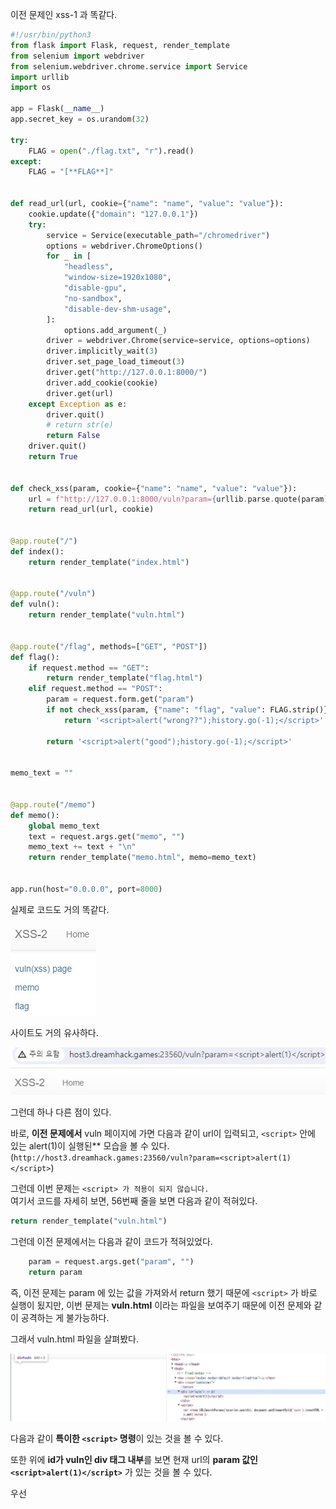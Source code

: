 이전 문제인 xss-1 과 똑같다.  

```python
#!/usr/bin/python3
from flask import Flask, request, render_template
from selenium import webdriver
from selenium.webdriver.chrome.service import Service
import urllib
import os

app = Flask(__name__)
app.secret_key = os.urandom(32)

try:
    FLAG = open("./flag.txt", "r").read()
except:
    FLAG = "[**FLAG**]"


def read_url(url, cookie={"name": "name", "value": "value"}):
    cookie.update({"domain": "127.0.0.1"})
    try:
        service = Service(executable_path="/chromedriver")
        options = webdriver.ChromeOptions()
        for _ in [
            "headless",
            "window-size=1920x1080",
            "disable-gpu",
            "no-sandbox",
            "disable-dev-shm-usage",
        ]:
            options.add_argument(_)
        driver = webdriver.Chrome(service=service, options=options)
        driver.implicitly_wait(3)
        driver.set_page_load_timeout(3)
        driver.get("http://127.0.0.1:8000/")
        driver.add_cookie(cookie)
        driver.get(url)
    except Exception as e:
        driver.quit()
        # return str(e)
        return False
    driver.quit()
    return True


def check_xss(param, cookie={"name": "name", "value": "value"}):
    url = f"http://127.0.0.1:8000/vuln?param={urllib.parse.quote(param)}"
    return read_url(url, cookie)


@app.route("/")
def index():
    return render_template("index.html")


@app.route("/vuln")
def vuln():
    return render_template("vuln.html")


@app.route("/flag", methods=["GET", "POST"])
def flag():
    if request.method == "GET":
        return render_template("flag.html")
    elif request.method == "POST":
        param = request.form.get("param")
        if not check_xss(param, {"name": "flag", "value": FLAG.strip()}):
            return '<script>alert("wrong??");history.go(-1);</script>'

        return '<script>alert("good");history.go(-1);</script>'


memo_text = ""


@app.route("/memo")
def memo():
    global memo_text
    text = request.args.get("memo", "")
    memo_text += text + "\n"
    return render_template("memo.html", memo=memo_text)


app.run(host="0.0.0.0", port=8000)
```

실제로 코드도 거의 똑같다.  

<img src="3.jpg">  

사이트도 거의 유사하다.  

<img src="4.jpg">  

그런데 하나 다른 점이 있다.  

바로, **이전 문제에서** vuln 페이지에 가면 다음과 같이 url이 입력되고, ``<script>`` 안에 있는 alert(1)이 실행된** 모습을 볼 수 있다.(``http://host3.dreamhack.games:23560/vuln?param=<script>alert(1)</script>``)  

그런데 이번 문제는 ``<script> 가 적용이 되지 않습니다.``  
여기서 코드를 자세히 보면, 56번째 줄을 보면 다음과 같이 적혀있다.  

```python
return render_template("vuln.html")
```

그런데 이전 문제에서는 다음과 같이 코드가 적혀있었다.  

```python
    param = request.args.get("param", "")
    return param
```

즉, 이전 문제는 param 에 있는 값을 가져와서 return 했기 때문에 ``<script>`` 가 바로 실행이 됬지만, 이번 문제는 **vuln.html** 이라는 파일을 보여주기 때문에 이전 문제와 같이 공격하는 게 불가능하다.  

그래서 vuln.html 파일을 살펴봤다.  

<img src="5.jpg">  

다음과 같이 **특이한 ``<script>`` 명령**이 있는 것을 볼 수 있다.  

또한 위에 **id가 vuln인 div 태그 내부**를 보면 현재 url의 **param 값인 ``<script>alert(1)</script>``** 가 있는 것을 볼 수 있다.  

우선 <script> 명령을 보면 다음과 같습니다.  

```javascript
var x=new URLSearchParams(location.search);
document.getElementById('vuln').innerHTML = x.get('param');
```

위의 코드를 정리해보자면, x에 **URL의 쿼리 문자열을 사용하는 객체**를 만듭다.  

그리고 이 객체는 웹 브라우저의 **현재 URL에서 쿼리 문자열(? 뒤에 나오는 것들)** 을 나타내는 객체이다.  

다음으로 x에서 param 의 값을 가져와서 id가 vuln인 태그에 HTML 코드를 넣는다.  

즉, ``<script>`` 는 html 태그로 인식되었기 때문에 아무것도 나오지 않은 것이다.(좀 더 정확히 말하자면, **innerHTML에는 ``<script>``를 넣을 수 없다.** -> 보안 이슈)  

그래서 다음과 같이 공격 코드를 짤 수 있다.  

```html
<img src="xss-2" onerror="location.href='/memo?memo='+document.cookie">
```

이는 xss-2 라는 경로에 있는 이미지를 삽입하는 태그이다.  

그런데 오류가 발생하면, onerror 에 적은 이벤트를 적용한다.  

따라서, 우리는 xss-2 라는 곳에 이미지가 없으므로, onerror 에 있는 이벤트를 실행한다.  

즉, 이전 문제의 공격 코드와 같기 때문에 flag가 memo 되었을 것이다.  

<img src="6.jpg"> <img src="7.jpg">  

공격 코드를 적고나서, 다음과 같이 flag가 memo 된 것을 볼 수 있다.  

따라서 답은 **DH{3c01577e9542ec24d68ba0ffb846508f}** 이다.  
